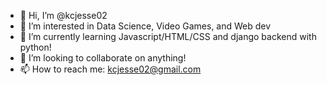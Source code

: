 - 👋 Hi, I’m @kcjesse02
- 👀 I’m interested in Data Science, Video Games, and Web dev
- 🌱 I’m currently learning Javascript/HTML/CSS and django backend with python!
- 💞️ I’m looking to collaborate on anything!
- 📫 How to reach me: kcjesse02@gmail.com

<!---
kcjesse02/kcjesse02 is a ✨ special ✨ repository because its `README.md` (this file) appears on your GitHub profile.
You can click the Preview link to take a look at your changes.
--->
